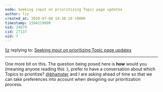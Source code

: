 ```yaml
---
node: Seeking input on prioritizing Topic page updates
author: liz
created_at: 2020-07-08 14:38:10 +0000
timestamp: 1594219090
nid: 24079
cid: 27137
uid: 7
---
```




[liz](../profile/liz) replying to: [Seeking input on prioritizing Topic page updates](../notes/bhamster/07-02-2020/seeking-input-on-prioritizing-topic-page-updates)

----
One more bit on this. The question being posed here is **how** would you (meaning anyone reading this :), prefer to have a conversation about which Topics to prioritize? [@bhamster](/profile/bhamster) and I are asking ahead of time so that we can take preferences into account when designing our prioritization process. 